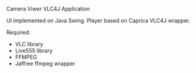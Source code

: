 Camera Viwer VLC4J Application

UI implemented on Java Swing.
Player based on Caprica VLC4J wrapper.

Required:
 - VLC library
 - Live555 library
 - FFMPEG
 - Jaffree ffmpeg wrapper

